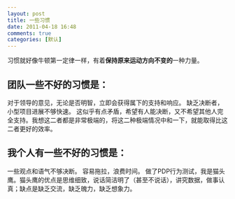 ```yaml
---
layout: post
title: 一些习惯
date: 2011-04-18 16:48
comments: true
categories: [默认]
---
```

习惯就好像牛顿第一定律一样，有着<strong>保持原来运动方向不变的</strong>一种力量。
<h2>团队一些不好的习惯是：</h2>
对于领导的意见，无论是否明智，立即会获得属下的支持和响应。
缺乏决断者，小型项目进展不够快速。
这似乎有点矛盾，希望有人能决断，又不希望其他人完全支持。我想这二者都是非常极端的，将这二种极端情况中和一下，就能取得比这二者更好的效率。
<h2>我个人有一些不好的习惯是：</h2>
一些观点和语气不够决断。
容易拖拉，浪费时间。
做了PDP行为测试，我是猫头鹰。猫头鹰的优点是思维细致，说话简洁明了（甚至不说话），讲究数据，做事认真；缺点是缺乏交流，缺乏魄力，缺乏想象力。
